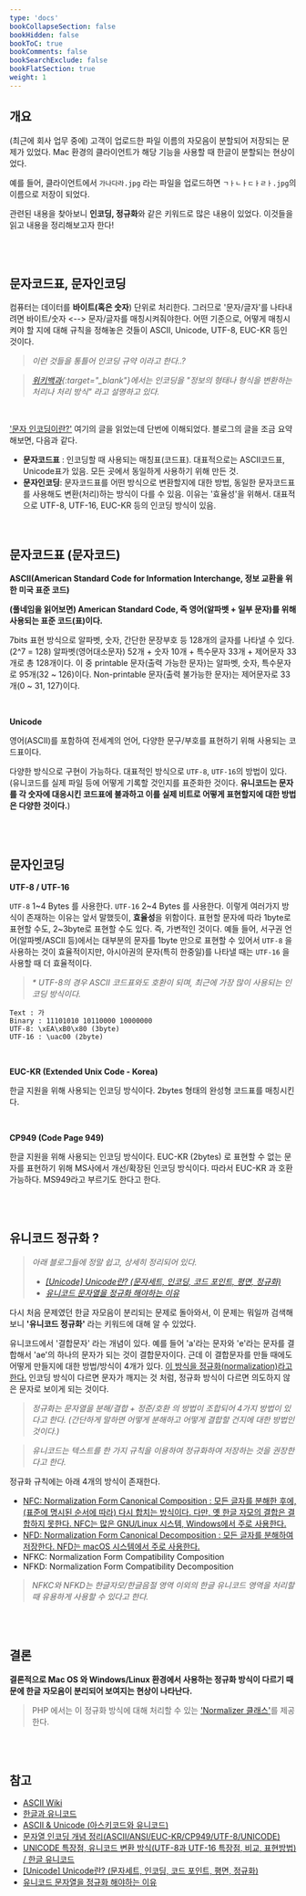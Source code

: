 ```yaml
---
type: 'docs'
bookCollapseSection: false
bookHidden: false
bookToC: true
bookComments: false
bookSearchExclude: false
bookFlatSection: true
weight: 1
---
```


## 개요 

(최근에 회사 업무 중에) 고객이 업로드한 파일 이름의 자모음이 분할되어 저장되는 문제가 있었다. Mac 환경의 클라이언트가 해당 기능을 사용할 때 한글이 분할되는 현상이었다.

예를 들어, 클라이언트에서 `가나다라.jpg` 라는 파일을 업로드하면 `ㄱㅏㄴㅏㄷㅏㄹㅏ.jpg`의 이름으로 저장이 되었다.

관련된 내용을 찾아보니 **인코딩, 정규화**와 같은 키워드로 많은 내용이 있었다. 이것들을 읽고 내용을 정리해보고자 한다!

<br><br>

## 문자코드표, 문자인코딩

컴퓨터는 데이터를 **바이트(혹은 숫자**) 단위로 처리한다. 그러므로 '문자/글자'를 나타내려면 바이트/숫자 <--> 문자/글자를 매칭시켜줘야한다. 어떤 기준으로, 어떻게 매칭시켜야 할 지에 대해 규칙을 정해놓은 것들이 ASCII, Unicode, UTF-8, EUC-KR 등인 것이다. 

> *이런 것들을 통틀어 인코딩 규약 이라고 한다..?*

> *[위키백과](https://ko.wikipedia.org/wiki/인코딩){:target="_blank"}에서는 인코딩을 "정보의 형태나 형식을 변환하는 처리나 처리 방식" 라고 설명하고 있다.*

<br>

['문자 인코딩이란?'](https://vigli.tistory.com/52) 여기의 글을 읽었는데 단번에 이해되었다. 블로그의 글을 조금 요약해보면, 다음과 같다.

- **문자코드표** : 인코딩할 때 사용되는 매칭표(코드표). 대표적으로는 ASCII코드표, Unicode표가 있음. 모든 곳에서 동일하게 사용하기 위해 만든 것.
- **문자인코딩**: 문자코드표를 어떤 방식으로 변환할지에 대한 방법, 동일한 문자코드표를 사용해도 변환(처리)하는 방식이 다를 수 있음. 이유는 '효율성'을 위해서. 대표적으로 UTF-8, UTF-16, EUC-KR 등의 인코딩 방식이 있음.

<br>

## 문자코드표 (문자코드)

**ASCII(American Standard Code for Information Interchange, 정보 교환을 위한 미국 표준 코드)**

**(풀네임을 읽어보면) American Standard Code, 즉 영어(알파벳 + 일부 문자)를 위해 사용되는 표준 코드(표)이다.**

7bits 표현 방식으로 알파벳, 숫자, 간단한 문장부호 등 128개의 글자를 나타낼 수 있다. (2^7 = 128) 알파벳(영어대소문자) 52개 + 숫자 10개 + 특수문자 33개 + 제어문자 33개로 총 128개이다. 이 중 printable 문자(출력 가능한 문자)는 알파벳, 숫자, 특수문자로 95개(32 ~ 126)이다. Non-printable 문자(출력 불가능한 문자)는 제어문자로 33개(0 ~ 31, 127)이다.

<br>

**Unicode**

영어(ASCII)를 포함하여 전세계의 언어, 다양한 문구/부호를 표현하기 위해 사용되는 코드표이다.

다양한 방식으로 구현이 가능하다. 대표적인 방식으로 `UTF-8`, `UTF-16`의 방법이 있다. (유니코드를 실제 파일 등에 어떻게 기록할 것인지를 표준화한 것이다. **유니코드는 문자를 각 숫자에 대응시킨 코드표에 불과하고 이를 실제 비트로 어떻게 표현할지에 대한 방법은 다양한 것이다.**)

<br><br>

## 문자인코딩

**UTF-8 / UTF-16**

`UTF-8` 1\~4 Bytes 를 사용한다. `UTF-16` 2\~4 Bytes 를 사용한다. 이렇게 여러가지 방식이 존재하는 이유는 앞서 말했듯이, **효율성**을 위함이다. 표현할 문자에 따라 1byte로 표현할 수도, 2~3byte로 표현할 수도 있다. 즉, 가변적인 것이다. 예들 들어, 서구권 언어(알파벳/ASCII 등)에서는 대부분의 문자를 1byte 만으로 표현할 수 있어서 `UTF-8` 을 사용하는 것이 효율적이지만, 아시아권의 문자(특히 한중일)를 나타낼 때는 `UTF-16` 을 사용할 때 더 효율적이다.

> *\* UTF-8의 경우 ASCII 코드표와도 호환이 되며, 최근에 가장 많이 사용되는 인코딩 방식이다.*

```text
Text : 가
Binary : 11101010 10110000 10000000
UTF-8: \xEA\xB0\x80 (3byte)
UTF-16 : \uac00 (2byte)
```

<br>

**EUC-KR (Extended Unix Code - Korea)**

한글 지원을 위해 사용되는 인코딩 방식이다. 2bytes 형태의 완성형 코드표를 매칭시킨다.

<br>

**CP949 (Code Page 949)**

한글 지원을 위해 사용되는 인코딩 방식이다. EUC-KR (2bytes) 로 표현할 수 없는 문자를 표현하기 위해 MS사에서 개선/확장된 인코딩 방식이다. 따라서 EUC-KR 과 호환 가능하다. MS949라고 부르기도 한다고 한다.

<br><br>

## 유니코드 정규화 ?

> *아래 블로그들에 정말 쉽고, 상세히 정리되어 있다.*
> - *[\[Unicode\] Unicode란? (문자세트, 인코딩, 코드 포인트, 평면, 정규화)](https://miaow-miaow.tistory.com/37)*
> - *[유니코드 문자열을 정규화 해야하는 이유](https://velog.io/@leejh3224/%EB%B2%88%EC%97%AD-%EC%9C%A0%EB%8B%88%EC%BD%94%EB%93%9C-%EC%8A%A4%ED%8A%B8%EB%A7%81%EC%9D%84-%EB%85%B8%EB%A9%80%EB%9D%BC%EC%9D%B4%EC%A7%95-%ED%95%B4%EC%95%BC%ED%95%98%EB%8A%94-%EC%9D%B4%EC%9C%A0)*

다시 처음 문제였던 한글 자모음이 분리되는 문제로 돌아와서, 이 문제는 뭐일까 검색해보니 **'유니코드 정규화'** 라는 키워드에 대해 알 수 있었다.

유니코드에서 '결합문자' 라는 개념이 있다. 예를 들어 'a'라는 문자와 'e'라는 문자를 결합해서 'ae'의 하나의 문자가 되는 것이 결합문자이다. 근데 이 결합문자를 만들 때에도 어떻게 만들지에 대한 방법/방식이 4개가 있다. <u>이 방식을 정규화(normalization)라고 한다.</u> 인코딩 방식이 다르면 문자가 깨지는 것 처럼, 정규화 방식이 다르면 의도하지 않은 문자로 보이게 되는 것이다.

> *정규화는 문자열을 분해/결합 + 정준/호환 의 방법이 조합되어 4가지 방법이 있다고 한다. (간단하게 말하면 어떻게 분해하고 어떻게 결합할 건지에 대한 방법인 것이다.)*

> *유니코드는 텍스트를 한 가지 규칙을 이용하여 정규화하여 저장하는 것을 권장한다고 한다.*

정규화 규칙에는 아래 4개의 방식이 존재한다.

- <u>NFC: Normalization Form Canonical Composition : 모든 글자를 분해한 후에, (표준에 명시된 순서에 따라) 다시 합치는 방식이다. 다만, 옛 한글 자모의 결합은 결합하지 못한다. NFC는 많은 GNU/Linux 시스템, Windows에서 주로 사용한다.</u>
- <u>NFD: Normalization Form Canonical Decomposition : 모든 글자를 분해하여 저장한다. NFD는 macOS 시스템에서 주로 사용한다.</u>
- NFKC: Normalization Form Compatibility Composition
- NFKD: Normalization Form Compatibility Decomposition
 
> *NFKC와 NFKD는 한글자모/한글음절 영역 이외의 한글 유니코드 영역을 처리할 때 유용하게 사용할 수 있다고 한다.*

<br><br>
## 결론

**결론적으로 Mac OS 와 Windows/Linux 환경에서 사용하는 정규화 방식이 다르기 때문에 한글 자모음이 분리되어 보여지는 현상이 나타난다.** 

> PHP 에서는 이 정규화 방식에 대해 처리할 수 있는 ['Normalizer 클래스'](https://www.php.net/manual/en/normalizer.normalize.php)를 제공한다. 


<br><br>

## 참고

- [ASCII Wiki](https://ko.wikipedia.org/wiki/ASCII)
- [한글과 유니코드](https://gist.github.com/Pusnow/aa865fa21f9557fa58d691a8b79f8a6d)
- [ASCII & Unicode (아스키코드와 유니코드)](https://velog.io/@kim-jaemin420/ASCII-Unicode-아스키코드와-유니코드)
- [문자열 인코딩 개념 정리(ASCII/ANSI/EUC-KR/CP949/UTF-8/UNICODE)](https://onlywis.tistory.com/2)
- [UNICODE 특장점, 유니코드 변환 방식(UTF-8과 UTF-16 특장점, 비교, 표현방법) / 한글 유니코드](https://mk28.tistory.com/186)
- [\[Unicode\] Unicode란? (문자세트, 인코딩, 코드 포인트, 평면, 정규화)](https://miaow-miaow.tistory.com/37)
- [유니코드 문자열을 정규화 해야하는 이유](https://velog.io/@leejh3224/%EB%B2%88%EC%97%AD-%EC%9C%A0%EB%8B%88%EC%BD%94%EB%93%9C-%EC%8A%A4%ED%8A%B8%EB%A7%81%EC%9D%84-%EB%85%B8%EB%A9%80%EB%9D%BC%EC%9D%B4%EC%A7%95-%ED%95%B4%EC%95%BC%ED%95%98%EB%8A%94-%EC%9D%B4%EC%9C%A0)